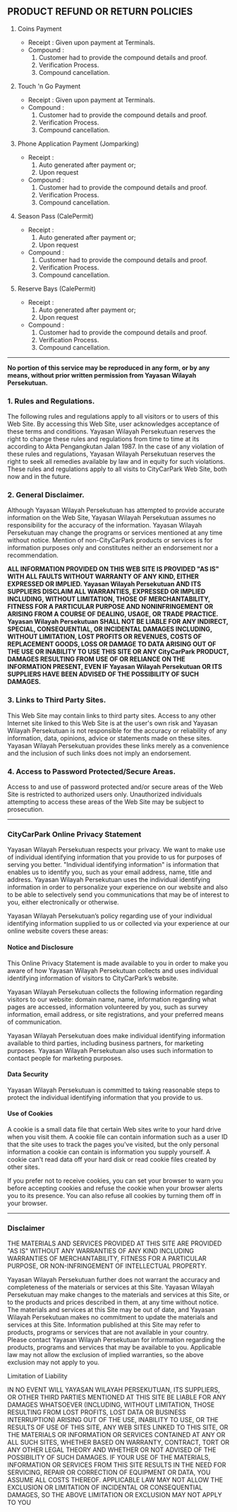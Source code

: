 ## PRODUCT REFUND OR RETURN POLICIES

1.  Coins Payment
    *   Receipt : Given upon payment at Terminals.
    *   Compound :
        1.  Customer had to provide the compound details and proof.
        2.  Verification Process.
        3.  Compound cancellation.

2.  Touch 'n Go Payment
    *   Receipt : Given upon payment at Terminals.
    *   Compound :
        1.  Customer had to provide the compound details and proof.
        2.  Verification Process.
        3.  Compound cancellation.

3.  Phone Application Payment (Jomparking)
    *   Receipt :
        1.  Auto generated after payment or;
        2.  Upon request
    *   Compound :
        1.  Customer had to provide the compound details and proof.
        2.  Verification Process.
        3.  Compound cancellation.

4.  Season Pass (CalePermit)
    *   Receipt :
        1.  Auto generated after payment or;
        2.  Upon request
    *   Compound :
        1.  Customer had to provide the compound details and proof.
        2.  Verification Process.
        3.  Compound cancellation.

5.  Reserve Bays (CalePermit)
    *   Receipt :
        1.  Auto generated after payment or;
        2.  Upon request
    *   Compound :
        1.  Customer had to provide the compound details and proof.
        2.  Verification Process.
        3.  Compound cancellation.

* * *

**No portion of this service may be reproduced in any form, or by any means, without prior written permission from Yayasan Wilayah Persekutuan.**

### 1\. Rules and Regulations.

The following rules and regulations apply to all visitors or to users of this Web Site. By accessing this Web Site, user acknowledges acceptance of these terms and conditions. Yayasan Wilayah Persekutuan reserves the right to change these rules and regulations from time to time at its according to Akta Pengangkutan Jalan 1987\. In the case of any violation of these rules and regulations, Yayasan Wilayah Persekutuan reserves the right to seek all remedies available by law and in equity for such violations. These rules and regulations apply to all visits to CityCarPark Web Site, both now and in the future.

### 2\. General Disclaimer.

Although Yayasan Wilayah Persekutuan has attempted to provide accurate information on the Web Site, Yayasan Wilayah Persekutuan assumes no responsibility for the accuracy of the information. Yayasan Wilayah Persekutuan may change the programs or services mentioned at any time without notice. Mention of non-CityCarPark products or services is for information purposes only and constitutes neither an endorsement nor a recommendation.

**ALL INFORMATION PROVIDED ON THIS WEB SITE IS PROVIDED "AS IS" WITH ALL FAULTS WITHOUT WARRANTY OF ANY KIND, EITHER EXPRESSED OR IMPLIED. Yayasan Wilayah Persekutuan AND ITS SUPPLIERS DISCLAIM ALL WARRANTIES, EXPRESSED OR IMPLIED INCLUDING, WITHOUT LIMITATION, THOSE OF MERCHANTABILITY, FITNESS FOR A PARTICULAR PURPOSE AND NONINFRINGEMENT OR ARISING FROM A COURSE OF DEALING, USAGE, OR TRADE PRACTICE.
Yayasan Wilayah Persekutuan SHALL NOT BE LIABLE FOR ANY INDIRECT, SPECIAL, CONSEQUENTIAL, OR INCIDENTAL DAMAGES INCLUDING, WITHOUT LIMITATION, LOST PROFITS OR REVENUES, COSTS OF REPLACEMENT GOODS, LOSS OR DAMAGE TO DATA ARISING OUT OF THE USE OR INABILITY TO USE THIS SITE OR ANY CityCarPark PRODUCT, DAMAGES RESULTING FROM USE OF OR RELIANCE ON THE INFORMATION PRESENT, EVEN IF Yayasan Wilayah Persekutuan OR ITS SUPPLIERS HAVE BEEN ADVISED OF THE POSSIBILITY OF SUCH DAMAGES.**

### 3\. Links to Third Party Sites.

This Web Site may contain links to third party sites. Access to any other Internet site linked to this Web Site is at the user's own risk and Yayasan Wilayah Persekutuan is not responsible for the accuracy or reliability of any information, data, opinions, advice or statements made on these sites. Yayasan Wilayah Persekutuan provides these links merely as a convenience and the inclusion of such links does not imply an endorsement.

### 4\. Access to Password Protected/Secure Areas.

Access to and use of password protected and/or secure areas of the Web Site is restricted to authorized users only. Unauthorized individuals attempting to access these areas of the Web Site may be subject to prosecution.

* * *

### CityCarPark Online Privacy Statement

Yayasan Wilayah Persekutuan respects your privacy. We want to make use of individual identifying information that you provide to us for purposes of serving you better. "Individual identifying information" is information that enables us to identify you, such as your email address, name, title and address. Yayasan Wilayah Persekutuan uses the individual identifying information in order to personalize your experience on our website and also to be able to selectively send you communications that may be of interest to you, either electronically or otherwise.

Yayasan Wilayah Persekutuan’s policy regarding use of your individual identifying information supplied to us or collected via your experience at our online website covers these areas:

#### **Notice and Disclosure**

This Online Privacy Statement is made available to you in order to make you aware of how Yayasan Wilayah Persekutuan collects and uses individual identifying information of visitors to CityCarPark’s website.

Yayasan Wilayah Persekutuan collects the following information regarding visitors to our website: domain name, name, information regarding what pages are accessed, information volunteered by you, such as survey information, email address, or site registrations, and your preferred means of communication.

Yayasan Wilayah Persekutuan does make individual identifying information available to third parties, including business partners, for marketing purposes. Yayasan Wilayah Persekutuan also uses such information to contact people for marketing purposes.

#### **Data Security**

Yayasan Wilayah Persekutuan is committed to taking reasonable steps to protect the individual identifying information that you provide to us.

#### **Use of Cookies**

A cookie is a small data file that certain Web sites write to your hard drive when you visit them. A cookie file can contain information such as a user ID that the site uses to track the pages you've visited, but the only personal information a cookie can contain is information you supply yourself. A cookie can't read data off your hard disk or read cookie files created by other sites.

If you prefer not to receive cookies, you can set your browser to warn you before accepting cookies and refuse the cookie when your browser alerts you to its presence. You can also refuse all cookies by turning them off in your browser.

* * *

### Disclaimer

THE MATERIALS AND SERVICES PROVIDED AT THIS SITE ARE PROVIDED "AS IS" WITHOUT ANY WARRANTIES OF ANY KIND INCLUDING WARRANTIES OF MERCHANTABILITY, FITNESS FOR A PARTICULAR PURPOSE, OR NON-INFRINGEMENT OF INTELLECTUAL PROPERTY.

Yayasan Wilayah Persekutuan further does not warrant the accuracy and completeness of the materials or services at this Site. Yayasan Wilayah Persekutuan may make changes to the materials and services at this Site, or to the products and prices described in them, at any time without notice. The materials and services at this Site may be out of date, and Yayasan Wilayah Persekutuan makes no commitment to update the materials and services at this Site. Information published at this Site may refer to products, programs or services that are not available in your country. Please contact Yayasan Wilayah Persekutuan for information regarding the products, programs and services that may be available to you. Applicable law may not allow the exclusion of implied warranties, so the above exclusion may not apply to you.

Limitation of Liability

IN NO EVENT WILL YAYASAN WILAYAH PERSEKUTUAN, ITS SUPPLIERS, OR OTHER THIRD PARTIES MENTIONED AT THIS SITE BE LIABLE FOR ANY DAMAGES WHATSOEVER (INCLUDING, WITHOUT LIMITATION, THOSE RESULTING FROM LOST PROFITS, LOST DATA OR BUSINESS INTERRUPTION) ARISING OUT OF THE USE, INABILITY TO USE, OR THE RESULTS OF USE OF THIS SITE, ANY WEB SITES LINKED TO THIS SITE, OR THE MATERIALS OR INFORMATION OR SERVICES CONTAINED AT ANY OR ALL SUCH SITES, WHETHER BASED ON WARRANTY, CONTRACT, TORT OR ANY OTHER LEGAL THEORY AND WHETHER OR NOT ADVISED OF THE POSSIBILITY OF SUCH DAMAGES. IF YOUR USE OF THE MATERIALS, INFORMATION OR SERVICES FROM THIS SITE RESULTS IN THE NEED FOR SERVICING, REPAIR OR CORRECTION OF EQUIPMENT OR DATA, YOU ASSUME ALL COSTS THEREOF. APPLICABLE LAW MAY NOT ALLOW THE EXCLUSION OR LIMITATION OF INCIDENTAL OR CONSEQUENTIAL DAMAGES, SO THE ABOVE LIMITATION OR EXCLUSION MAY NOT APPLY TO YOU
